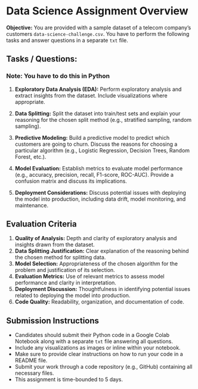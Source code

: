 # Data Science Assignment Overview

**Objective:** You are provided with a sample dataset of a telecom company’s customers `data-science-challenge.csv`. You have to perform the following tasks and answer questions in a separate `txt` file.

## Tasks / Questions:

### Note: You have to do this in Python

1. **Exploratory Data Analysis (EDA):** Perform exploratory analysis and extract insights from the dataset. Include visualizations where appropriate.

2. **Data Splitting:** Split the dataset into train/test sets and explain your reasoning for the chosen split method (e.g., stratified sampling, random sampling).

3. **Predictive Modeling:** Build a predictive model to predict which customers are going to churn. Discuss the reasons for choosing a particular algorithm (e.g., Logistic Regression, Decision Trees, Random Forest, etc.).

4. **Model Evaluation:** Establish metrics to evaluate model performance (e.g., accuracy, precision, recall, F1-score, ROC-AUC). Provide a confusion matrix and discuss its implications.

5. **Deployment Considerations:** Discuss potential issues with deploying the model into production, including data drift, model monitoring, and maintenance.

## Evaluation Criteria
1. **Quality of Analysis:** Depth and clarity of exploratory analysis and insights drawn from the dataset.
2. **Data Splitting Justification:** Clear explanation of the reasoning behind the chosen method for splitting data.
3. **Model Selection:** Appropriateness of the chosen algorithm for the problem and justification of its selection.
4. **Evaluation Metrics:** Use of relevant metrics to assess model performance and clarity in interpretation.
5. **Deployment Discussion:** Thoughtfulness in identifying potential issues related to deploying the model into production.
6. **Code Quality:** Readability, organization, and documentation of code.

## Submission Instructions
- Candidates should submit their Python code in a Google Colab Notebook along with a separate `txt` file answering all questions.
- Include any visualizations as images or inline within your notebook.
- Make sure to provide clear instructions on how to run your code in a README file.
- Submit your work through a code repository (e.g., GitHub) containing all necessary files.
- This assignment is time-bounded to 5 days.
